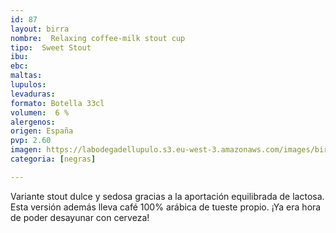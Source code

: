 ```yaml
---
id: 87
layout: birra
nombre:  Relaxing coffee-milk stout cup
tipo:  Sweet Stout
ibu:  
ebc:
maltas: 
lupulos: 
levaduras: 
formato: Botella 33cl
volumen:  6 %
alergenos: 
origen: España
pvp: 2.60
imagen: https://labodegadellupulo.s3.eu-west-3.amazonaws.com/images/birras/relaxingcafe.jpg
categoria: [negras]

---
```

Variante stout dulce y sedosa gracias a la aportación equilibrada de lactosa. Esta versión además lleva café 100% arábica de tueste propio. ¡Ya era hora de poder desayunar con cerveza!





